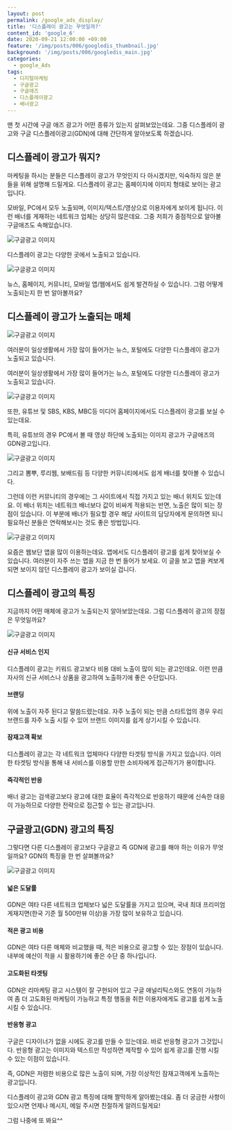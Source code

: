```yaml
---
layout: post
permalink: /google_ads_display/
title: '디스플레이 광고는 무엇일까?'
content_id: 'google_6'
date: 2020-09-21 12:00:00 +09:00
feature: '/img/posts/006/googledis_thumbnail.jpg'
background: '/img/posts/006/googledis_main.jpg'
categories:  
  - google_Ads
tags:
  - 디지털마케팅
  - 구글광고
  - 구글애즈
  - 디스플레이광고
  - 배너광고
---
```


맨 첫 시간에 구글 애즈 광고가 어떤 종류가 있는지 살펴보았는데요. 그중 디스플레이 광고와 구글 디스플레이광고(GDN)에 대해 간단하게 알아보도록 하겠습니다.

## **디스플레이 광고가 뭐지?** ##

마케팅을 하시는 분들은 디스플레이 광고가 무엇인지 다 아시겠지만, 익숙하지 않은 분들을 위해 설명해 드릴게요. 디스플레이 광고는 홈페이지에 이미지 형태로 보이는 광고입니다.

모바일, PC에서 모두 노출되며, 이미지/텍스트/영상으로 이용자에게 보이게 됩니다. 이런 배너를 게재하는 네트워크 업체는 상당히 많은데요. 그중 저희가 중점적으로 알아볼 구글애즈도 속해있습니다.

![구글광고 이미지](/img/posts/006/001.jpg)

디스플레이 광고는 다양한 곳에서 노출되고 있습니다. 

![구글광고 이미지](/img/posts/006/002.jpg)

뉴스, 홈페이지, 커뮤니티, 모바일 앱/웹에서도 쉽게 발견하실 수 있습니다. 그럼 어떻게 노출되는지 한 번 알아볼까요?

## **디스플레이 광고가 노출되는 매체** ##

![구글광고 이미지](/img/posts/006/003.jpg)

여러분이 일상생활에서 가장 많이 들어가는 뉴스, 포털에도 다양한 디스플레이 광고가 노출되고 있습니다. 

여러분이 일상생활에서 가장 많이 들어가는 뉴스, 포털에도 다양한 디스플레이 광고가 노출되고 있습니다. 

![구글광고 이미지](/img/posts/006/004.jpg)

또한, 유튜브 및 SBS, KBS, MBC등 미디어 홈페이지에서도 디스플레이 광고를 보실 수 있는데요.

특히, 유튜브의 경우 PC에서 볼 때 영상 하단에 노출되는 이미지 광고가 구글애즈의 GDN광고입니다.

![구글광고 이미지](/img/posts/006/005.jpg)

그리고 뽐뿌, 루리웹, 보배드림 등 다양한 커뮤니티에서도 쉽게 배너를 찾아볼 수 있습니다.

그런데 이런 커뮤니티의 경우에는 그 사이트에서 직접 가지고 있는 배너 위치도 있는데요. 이 배너 위치는 네트워크 배너보다 값이 비싸게 적용되는 반면, 노출은 많이 되는 장점이 있습니다. 이 부분에 배너가 필요할 경우 해당 사이트의 담당자에게 문의하면 되니 필요하신 분들은 연락해보시는 것도 좋은 방법입니다.

![구글광고 이미지](/img/posts/006/006.jpg)

요즘은 웹보단 앱을 많이 이용하는데요. 앱에서도 디스플레이 광고를 쉽게 찾아보실 수 있습니다. 여러분이 자주 쓰는 앱을 지금 한 번 들어가 보세요. 이 글을 보고 앱을 켜보게 되면 보이지 않던 디스플레이 광고가 보이실 겁니다.

## 디스플레이 광고의 특징 ##

지금까지 어떤 매체에 광고가 노출되는지 알아보았는데요. 그럼 디스플레이 광고의 장점은 무엇일까요?

![구글광고 이미지](/img/posts/006/007.jpg)

<h4>신규 서비스 인지</h4>

디스플레이 광고는 키워드 광고보다 비용 대비 노출이 많이 되는 광고인데요. 이런 만큼 자사의 신규 서비스나 상품을 광고하여 노출하기에 좋은 수단입니다.

<h4>브랜딩</h4>

위에 노출이 자주 된다고 말씀드렸는데요. 자주 노출이 되는 만큼 스타트업의 경우 우리 브랜드를 자주 노출 시킬 수 있어 브랜드 이미지를 쉽게 상기시킬 수 있습니다.

<h4>잠재고객 확보</h4>

디스플레이 광고는 각 네트워크 업체마다 다양한 타겟팅 방식을 가지고 있습니다. 이러한 타겟팅 방식을 통해 내 서비스를 이용할 만한 소비자에게 접근하기가 용이합니다.

<h4>즉각적인 반응</h4>

배너 광고는 검색광고보다 광고에 대한 효율이 즉각적으로 반응하기 때문에 신속한 대응이 가능하므로 다양한 전략으로 접근할 수 있는 광고입니다.

## 구글광고(GDN) 광고의 특징 ##

그렇다면 다른 디스플레이 광고보다 구글광고 즉 GDN에 광고를 해야 하는 이유가 무엇일까요? GDN의 특징을 한 번 살펴볼까요?

![구글광고 이미지](/img/posts/006/008.jpg)

<h4>넓은 도달률</h4>

GDN은 여타 다른 네트워크 업체보다 넓은 도달률을 가지고 있으며, 국내 최대 프리미엄 게재지면(한국 기준 월 500만뷰 이상)을 가장 많이 보유하고 있습니다. 

<h4>적은 광고 비용</h4>

GDN은 여타 다른 매체와 비교했을 때, 적은 비용으로 광고할 수 있는 장점이 있습니다. 내부에 예산이 적을 시 활용하기에 좋은 수단 중 하나입니다.

<h4>고도화된 타겟팅</h4>

GDN은 리마케팅 광고 시스템이 잘 구현되어 있고 구글 애널리틱스와도 연동이 가능하여 좀 더 고도화된 마케팅이 가능하고 특정 행동을 취한 이용자에게도 광고를 쉽게 노출 시킬 수 있습니다.

<h4>반응형 광고</h4>

구글은 디자이너가 없을 시에도 광고를 만들 수 있는데요. 바로 반응형 광고가 그것입니다. 반응형 광고는 이미지와 텍스트만 작성하면 제작할 수 있어 쉽게 광고를 진행 시킬 수 있는 이점이 있습니다.

즉, GDN은 저렴한 비용으로 많은 노출이 되며, 가장 이상적인 잠재고객에게 노출하는 광고입니다.

디스플레이 광고와 GDN 광고 특징에 대해 짤막하게 알아봤는데요. 좀 더 궁금한 사항이 있으시면 언제나 메시지, 메일 주시면 친절하게 알려드릴게요!

그럼 나중에 또 봐요^^